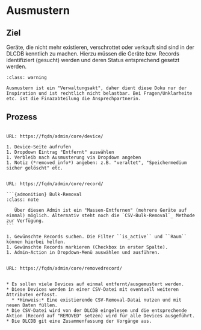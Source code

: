 # Ausmustern

## Ziel

Geräte, die nicht mehr existieren, verschrottet oder verkauft sind sind in der DLCDB kenntlich zu machen. Hierzu müssen die Geräte bzw. Records identifiziert (gesucht) werden und deren Status entsprechend gesetzt werden.

```{admonition} Verwaltungsakt
:class: warning

Ausmustern ist ein "Verwaltungsakt", daher dient diese Doku nur der Inspiration und ist rechtlich nicht belastbar. Bei Fragen/Unklarheite etc. ist die Finazabteilung die Ansprechpartnerin.
```

## Prozess

`````{dropdown} Device

URL: https://fqdn/admin/core/device/

1. Device-Seite aufrufen
1. Dropdown Eintrag "Entfernt" auswählen
1. Verbleib nach Ausmusterung via Dropdown angeben
1. Notiz (*removed_info*) angeben: z.B. "veraltet", "Speichermedium sicher gelöscht" etc.

`````

`````{dropdown} RecordAdmin

URL: https://fqdn/admin/core/record/

```{admonition} Bulk-Removal
:class: note

   Über diesen Admin ist ein "Massen-Entfernen" (mehrere Geräte auf einmal) möglich. Alternativ steht noch die `CSV-Bulk-Removal`_ Methode zur Verfügung.
```

1. Gewünschte Records suchen. Die Filter ``is_active`` und ``Raum`` können hierbei helfen.
1. Gewünschte Records markieren (Checkbox in erster Spalte).
1. Admin-Action in Dropdown-Menü auswählen und ausführen.

`````

`````{dropdown} RemovedRecordAdmin

URL: https://fqdn/admin/core/removedrecord/

`````

`````{dropdown} CSV-Bulk-Removal

* Es sollen viele Devices auf einmal entfernt/ausgemustert werden.
* Diese Devices werden in einer CSV-Datei mit eventuell weiteren Attributen erfasst.
  * *Hinweis:* Eine existierende CSV-Removal-Datai nutzen und mit neuen Daten füllen.
* Die CSV-Datei wird von der DLCDB eingelesen und die entsprechende Aktion (Record auf "REMOVED" setzen) wird für alle Devices ausgeführt.
* Die DLCDB git eine Zusammenfassung der Vorgänge aus.

`````
